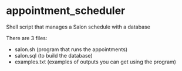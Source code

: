 # appointment_scheduler
Shell script that manages a Salon schedule with a database

There are 3 files:
- salon.sh (program that runs the appointments)
- salon.sql (to build the database)
- examples.txt (examples of outputs you can get using the program)
